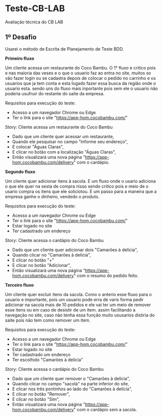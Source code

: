 # Teste-CB-LAB
Avaliação técnica do CB LAB

## 1º Desafio
Usarei o método de Escrita de Planejamento de Teste BDD.

**Primeiro fluxo**

Um cliente acessa um restaurante do Coco Bambu.
O 1° fluxo e critico pois e nas maioria das veses e o que o usuario faz ao entra no site, muitos so vão fazer login ou se cadastra depois de colocar o pedido no carrinho e os usuarios que ja tem conta e esta logado fazer essa busca da região onde o usuario esta.
sendo uns do fluxo mais inportante pois sem ele o usuario não poderia usufruir do restante do saite da empresa.

Requisitos para execução do teste:

* Acesso a um navegador Chrome ou Edge
* Ter o link para o site "https://app-hom.cocobambu.com/"

Story: Cliente acessa um restaurante do Coco Bambu

* Dado que um cliente quer acessar um restaurante,
* Quando ele pesquisar no campo "Informe seu endereço",
* E colocar "Águas Claras",
* E clicar no botão com a localização "Águas Claras",
* Então visualizará uma nova página "https://app-hom.cocobambu.com/delivery" com o cardápio.

**Segundo fluxo**

Um cliente quer adicionar itens à sacola.
E um fluxo onde o usario adiciona o que ele quer na sesta de compra nisso sendo critico pois e meio de o usario compra os itens que ele soliciotou.
E um passo para a maneira que a empresa ganhe o dinheiro, vendedo o produto.

Requisitos para execução do teste:

* Acesso a um navegador Chrome ou Edge
* Ter o link para o site "https://app-hom.cocobambu.com/"
* Estar logado no site
* Ter cadastrado um endereço

Story: Cliente acessa o cardápio do Coco Bambu

* Dado que um cliente quer adicionar dois "Camarões à delícia",
* Quando clicar no "Camarões à delícia",
* E clicar no botão "+"
* E clicar no botão "Adicionar",
* Então visualizará uma nova página "https://app-hom.cocobambu.com/delivery" com o resumo do pedido feito.

**Terceiro fluxo**

Um cliente quer excluir itens da sacola.
Como o anterio esse fluxo para o usuario e importante, pois um usuario pode erra de varis forma pedir adicionar na sacola mais de 10 pedidos e ele vai ter um meio de remover esse itens ou em caso de desistir de um item.
assim facilitando a navegação no site, caso não tenha essa função muito ususarios distiria do saite pois não tem como remover um item.

Requisitos para execução do teste:

* Acesso a um navegador Chrome ou Edge
* Ter o link para o site "https://app-hom.cocobambu.com/"
* Estar logado no site
* Ter cadastrado um endereço
* Ter escolhido "Camarões à delícia"

Story: Cliente acessa o cardápio do Coco Bambu

* Dado que um cliente quer remover o "Camarões à delícia",
* Quando clicar no campo "sacola" na parte inferior do site,
* E clicar nos três pontinhos ao lado do "Camarões à delícia",
* E clicar no botão "Remover",
* E clicar no botão "Sim",
* Então visualizará uma nova página "https://app-hom.cocobambu.com/delivery" com o cardápio sem a sacola.




